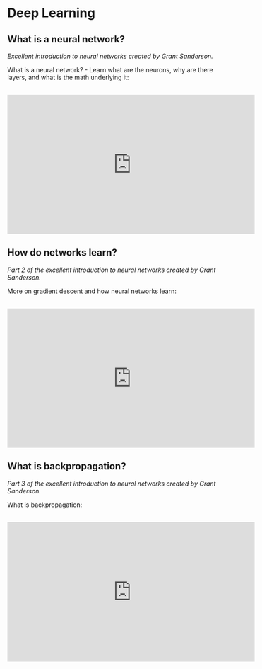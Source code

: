 # Deep Learning

## What is a neural network?

*Excellent introduction to neural networks created by Grant Sanderson.* 

What is a neural network? - Learn what are the neurons, why are there layers, and what is the math underlying it:

<br>

<iframe width="560" height="315" src="https://www.youtube-nocookie.com/embed/aircAruvnKk" title="YouTube video player" frameborder="0" allow="accelerometer; autoplay; clipboard-write; encrypted-media; gyroscope; picture-in-picture" allowfullscreen></iframe>

## How do networks learn?


*Part 2 of the excellent introduction to neural networks created by Grant Sanderson.* 


More on gradient descent and how neural networks learn:

<br>


<iframe width="560" height="315" src="https://www.youtube-nocookie.com/embed/IHZwWFHWa-w" title="YouTube video player" frameborder="0" allow="accelerometer; autoplay; clipboard-write; encrypted-media; gyroscope; picture-in-picture" allowfullscreen></iframe>


## What is backpropagation? 

*Part 3 of the excellent introduction to neural networks created by Grant Sanderson.* 

What is backpropagation:

<br>


<iframe width="560" height="315" src="https://www.youtube-nocookie.com/embed/Ilg3gGewQ5U" title="YouTube video player" frameborder="0" allow="accelerometer; autoplay; clipboard-write; encrypted-media; gyroscope; picture-in-picture" allowfullscreen></iframe>

<!--
## Foundations of deep learning

MIT Introduction to Deep Learning: Foundations of Deep Learning by Alexander Amini:


<iframe width="560" height="315" src="https://www.youtube-nocookie.com/embed/njKP3FqW3Sk" title="YouTube video player" frameborder="0" allow="accelerometer; autoplay; clipboard-write; encrypted-media; gyroscope; picture-in-picture" allowfullscreen></iframe>

-->